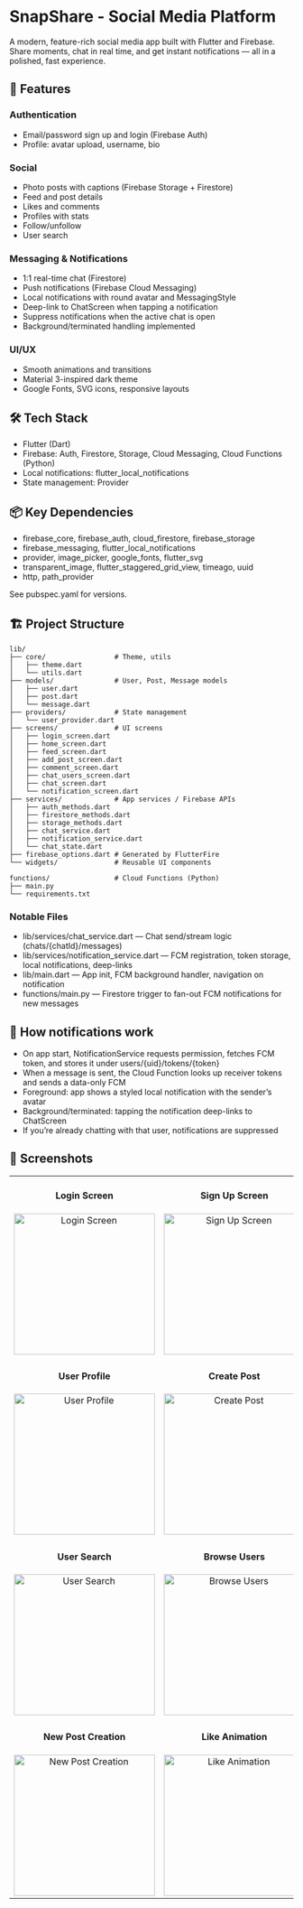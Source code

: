 # SnapShare - Social Media Platform

A modern, feature-rich social media app built with Flutter and Firebase. Share moments, chat in real time, and get instant notifications — all in a polished, fast experience.

## 🚀 Features

### Authentication
- Email/password sign up and login (Firebase Auth)
- Profile: avatar upload, username, bio

### Social
- Photo posts with captions (Firebase Storage + Firestore)
- Feed and post details
- Likes and comments
- Profiles with stats
- Follow/unfollow
- User search

### Messaging & Notifications
- 1:1 real-time chat (Firestore)
- Push notifications (Firebase Cloud Messaging)
- Local notifications with round avatar and MessagingStyle
- Deep-link to ChatScreen when tapping a notification
- Suppress notifications when the active chat is open
- Background/terminated handling implemented

### UI/UX
- Smooth animations and transitions
- Material 3-inspired dark theme
- Google Fonts, SVG icons, responsive layouts

## 🛠 Tech Stack
- Flutter (Dart)
- Firebase: Auth, Firestore, Storage, Cloud Messaging, Cloud Functions (Python)
- Local notifications: flutter_local_notifications
- State management: Provider

## 📦 Key Dependencies
- firebase_core, firebase_auth, cloud_firestore, firebase_storage
- firebase_messaging, flutter_local_notifications
- provider, image_picker, google_fonts, flutter_svg
- transparent_image, flutter_staggered_grid_view, timeago, uuid
- http, path_provider

See pubspec.yaml for versions.

## 🏗 Project Structure

```
lib/
├── core/                 # Theme, utils
│   ├── theme.dart
│   └── utils.dart
├── models/               # User, Post, Message models
│   ├── user.dart
│   ├── post.dart
│   └── message.dart
├── providers/            # State management
│   └── user_provider.dart
├── screens/              # UI screens
│   ├── login_screen.dart
│   ├── home_screen.dart
│   ├── feed_screen.dart
│   ├── add_post_screen.dart
│   ├── comment_screen.dart
│   ├── chat_users_screen.dart
│   ├── chat_screen.dart
│   └── notification_screen.dart
├── services/             # App services / Firebase APIs
│   ├── auth_methods.dart
│   ├── firestore_methods.dart
│   ├── storage_methods.dart
│   ├── chat_service.dart
│   ├── notification_service.dart
│   └── chat_state.dart
├── firebase_options.dart # Generated by FlutterFire
└── widgets/              # Reusable UI components

functions/                # Cloud Functions (Python)
├── main.py
└── requirements.txt
```

### Notable Files
- lib/services/chat_service.dart — Chat send/stream logic (chats/{chatId}/messages)
- lib/services/notification_service.dart — FCM registration, token storage, local notifications, deep-links
- lib/main.dart — App init, FCM background handler, navigation on notification
- functions/main.py — Firestore trigger to fan-out FCM notifications for new messages

## 🔔 How notifications work
- On app start, NotificationService requests permission, fetches FCM token, and stores it under users/{uid}/tokens/{token}
- When a message is sent, the Cloud Function looks up receiver tokens and sends a data-only FCM
- Foreground: app shows a styled local notification with the sender’s avatar
- Background/terminated: tapping the notification deep-links to ChatScreen
- If you’re already chatting with that user, notifications are suppressed

## 📱 Screenshots

<table>
<tr>
<td align="center">
<h4>Login Screen</h4>
<img src="https://github.com/user-attachments/assets/709789ca-0434-496e-abcc-51e52db02724" width="250" alt="Login Screen">
</td>
<td align="center">
<h4>Sign Up Screen</h4>
<img src="https://github.com/user-attachments/assets/9598786e-9cc6-46c1-9034-0532ffb79ec6" width="250" alt="Sign Up Screen">
</td>
<td align="center">
<h4>Feed Screen</h4>
<img src="https://github.com/user-attachments/assets/33bff8ac-c6ab-46d4-adcf-0a8b01bde3be" width="250" alt="Feed Screen">
</td>
</tr>
<tr>
<td align="center">
<h4>User Profile</h4>
<img src="https://github.com/user-attachments/assets/d502dd41-230e-460d-b560-6deeeaf25d7a" width="250" alt="User Profile">
</td>
<td align="center">
<h4>Create Post</h4>
<img src="https://github.com/user-attachments/assets/56fe79c4-9cd8-49b7-8c7f-2fd8fc19cf1b" width="250" alt="Create Post">
</td>
<td align="center">
<h4>Post Comments</h4>
<img src="https://github.com/user-attachments/assets/42e11748-888c-4184-a309-e99f6a0ba71b" width="250" alt="Post Comments">
</td>
</tr>
<tr>
<td align="center">
<h4>User Search</h4>
<img src="https://github.com/user-attachments/assets/f1b2497a-21de-4007-ab4b-54c729fb23b9" width="250" alt="User Search">
</td>
<td align="center">
<h4>Browse Users</h4>
<img src="https://github.com/user-attachments/assets/ca2b0a2f-8ec8-402e-ac55-3e155b09d3b8" width="250" alt="Browse Users">
</td>
<td align="center">
<h4>Real-time Chat</h4>
<img src="https://github.com/user-attachments/assets/c8325667-097c-42cc-aec8-652257cfd5e9" width="250" alt="Real-time Chat">
</td>
</tr>
<tr>
<td align="center">
<h4>New Post Creation</h4>
<img src="https://github.com/user-attachments/assets/6729ef6b-a89c-4ec6-b0c7-185dd030d04f" width="250" alt="New Post Creation">
</td>
<td align="center">
<h4>Like Animation</h4>
<img src="https://github.com/user-attachments/assets/ec8921f7-42df-406d-be0d-9a923a60755a" width="250" alt="Like Animation">
</td>
<td align="center">
</td>
</tr>
</table>
